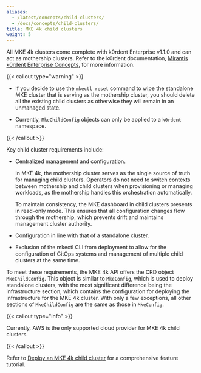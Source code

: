 ```yaml
---
aliases:
  - /latest/concepts/child-clusters/
  - /docs/concepts/child-clusters/
title: MKE 4k child clusters
weight: 5
---
```


All MKE 4k clusters come complete with k0rdent Enterprise v1.1.0 and can act as
mothership clusters. Refer to the k0rdent documentation, [Mirantis k0rdent
Enterprise Concepts](https://docs.k0rdent-enterprise.io/latest/concepts/), for
more information.

{{< callout type="warning" >}}

- If you decide to use the `mkectl reset` command to wipe the standalone MKE
  cluster that is serving as the mothership cluster, you should delete all the
  existing child clusters as otherwise they will remain in an unmanaged state.

- Currently, `MkeChildConfig` objects can only be applied to a
  `k0rdent` namespace.

{{< /callout >}}

Key child cluster requirements include:

- Centralized management and configuration.

  In MKE 4k, the mothership cluster serves as the single source of truth for
  managing child clusters. Operators do not need to switch contexts between
  mothership and child clusters when provisioning or managing workloads, as the
  mothership handles this orchestration automatically.

  To maintain consistency, the MKE dashboard in child clusters presents in
  read-only mode. This ensures that all configuration changes flow through the
  mothership, which prevents drift and maintains management cluster authority.

- Configuration in line with that of a standalone cluster.

- Exclusion of the mkectl CLI from deployment to allow for the configuration
  of GitOps systems and management of multiple child clusters at the same
  time.

To meet these requirements, the MKE 4k API offers the CRD object
`MkeChildConfig`. This object is similar to `MkeConfig`, which is used to
deploy standalone clusters, with the most significant difference being the
infrastructure section, which contains the configuration for deploying the
infrastructure for the MKE 4k cluster. With only a few exceptions, all other
sections of `MkeChildConfig` are the same as those in `MkeConfig`.

{{< callout type="info" >}}

Currently, AWS is the only supported cloud provider for MKE 4k child clusters.

{{< /callout >}}

Refer to [Deploy an MKE 4k child cluster](../../tutorials/mke4k-child-clusters/deploy-mke4k-child-cluster) for a comprehensive feature tutorial.